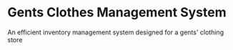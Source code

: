 # Gents Clothes Management System
 An efficient inventory management system designed for a gents' clothing store
